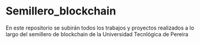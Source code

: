 # Semillero_blockchain
En este repositorio se subirán todos los trabajos y proyectos realizados a lo largo del semillero de blockchain de la Universidad Tecnlógica de Pereira
